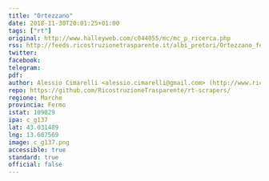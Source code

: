```yaml
---
title: "Ortezzano"
date: 2018-11-30T20:01:25+01:00
tags: ["rt"]
original: http://www.halleyweb.com/c044055/mc/mc_p_ricerca.php
rss: http://feeds.ricostruzionetrasparente.it/albi_pretori/Ortezzano_feed.xml
twitter: 
facebook: 
telegram: 
pdf: 
author: Alessio Cimarelli <alessio.cimarelli@gmail.com> (http://www.ricostruzionetrasparente.it)
repo: https://github.com/RicostruzioneTrasparente/rt-scrapers/
regione: Marche
provincia: Fermo
istat: 109029
ipa: c_g137
lat: 43.031489
lng: 13.607569
image: c_g137.png
accessible: true
standard: true
official: false
---
```

